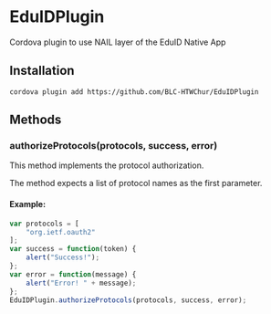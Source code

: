 # EduIDPlugin
Cordova plugin to use NAIL layer of the EduID Native App

## Installation
```
cordova plugin add https://github.com/BLC-HTWChur/EduIDPlugin
```


## Methods
### authorizeProtocols(protocols, success, error)

This method implements the protocol authorization.

The method expects a list of protocol names as the first parameter.

#### Example:

```javascript
var protocols = [
    "org.ietf.oauth2"
];
var success = function(token) { 
    alert("Success!"); 
};
var error = function(message) { 
    alert("Error! " + message); 
};
EduIDPlugin.authorizeProtocols(protocols, success, error);
```
